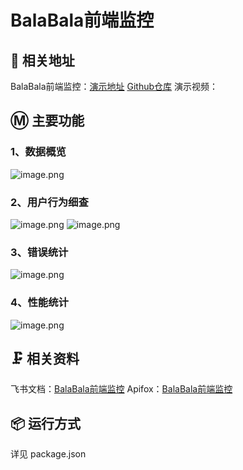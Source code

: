# BalaBala前端监控

## 📃 相关地址

BalaBala前端监控：[演示地址](https://blbl.ucstu.com) [Github仓库](https://github.com/ucstu/balabala_monitor)
演示视频：

## Ⓜ️ 主要功能

### 1、数据概览

![image.png](https://s2.loli.net/2022/11/01/OXdPrug2hFU5Ii4.png)

### 2、用户行为细查

![image.png](https://s2.loli.net/2022/11/01/VTcLmklaMjFexG4.png)
![image.png](https://s2.loli.net/2022/11/01/ERoUbIPcynfCiu9.png)

### 3、错误统计

![image.png](https://s2.loli.net/2022/11/01/4nRLvUdSHKipDBZ.png)

### 4、性能统计

![image.png](https://s2.loli.net/2022/11/01/73vKmzL5ydtZInx.png)

## 🗜️ 相关资料

飞书文档：[BalaBala前端监控](https://mwf87t1cr6.feishu.cn/docx/doxcnHr5cIqOFCkYc0PmD7ipDkg)
Apifox：[BalaBala前端监控](https://www.apifox.cn/apidoc/shared-c6f4b973-c986-4bc3-b2c5-341736e09646)

## 📦 运行方式

详见 package.json
